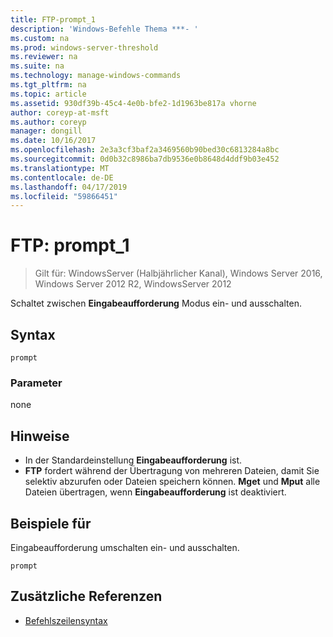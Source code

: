 ```yaml
---
title: FTP-prompt_1
description: 'Windows-Befehle Thema ***- '
ms.custom: na
ms.prod: windows-server-threshold
ms.reviewer: na
ms.suite: na
ms.technology: manage-windows-commands
ms.tgt_pltfrm: na
ms.topic: article
ms.assetid: 930df39b-45c4-4e0b-bfe2-1d1963be817a vhorne
author: coreyp-at-msft
ms.author: coreyp
manager: dongill
ms.date: 10/16/2017
ms.openlocfilehash: 2e3a3cf3baf2a3469560b90bed30c6813284a8bc
ms.sourcegitcommit: 0d0b32c8986ba7db9536e0b8648d4ddf9b03e452
ms.translationtype: MT
ms.contentlocale: de-DE
ms.lasthandoff: 04/17/2019
ms.locfileid: "59866451"
---
```

# <a name="ftp-prompt1"></a>FTP: prompt_1

>Gilt für: WindowsServer (Halbjährlicher Kanal), Windows Server 2016, Windows Server 2012 R2, WindowsServer 2012

Schaltet zwischen **Eingabeaufforderung** Modus ein- und ausschalten.   
## <a name="syntax"></a>Syntax  
```  
prompt  
```  
### <a name="parameters"></a>Parameter  
none  
## <a name="remarks"></a>Hinweise  
-   In der Standardeinstellung **Eingabeaufforderung** ist.  
-   **FTP** fordert während der Übertragung von mehreren Dateien, damit Sie selektiv abzurufen oder Dateien speichern können.  **Mget** und **Mput** alle Dateien übertragen, wenn **Eingabeaufforderung** ist deaktiviert.  
## <a name="BKMK_Examples"></a>Beispiele für  
Eingabeaufforderung umschalten ein- und ausschalten.  
```  
prompt  
```  
## <a name="additional-references"></a>Zusätzliche Referenzen  
-   [Befehlszeilensyntax](command-line-syntax-key.md)  
